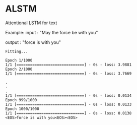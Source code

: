 # ALSTM
Attentional LSTM for text

Example:
input : "May the force be with you"

output : "force is with you"

```
Fitting...

Epoch 1/1000
1/1 [==============================] - 0s - loss: 3.9881
Epoch 2/1000
1/1 [==============================] - 0s - loss: 3.7669

.
.
.
1/1 [==============================] - 0s - loss: 0.0134
Epoch 999/1000
1/1 [==============================] - 0s - loss: 0.0133
Epoch 1000/1000
1/1 [==============================] - 0s - loss: 0.0138
<EOS>force is with you<EOS><EOS>
```
